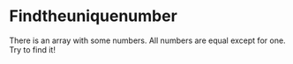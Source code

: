# Findtheuniquenumber
There is an array with some numbers. All numbers are equal except for one. Try to find it!
